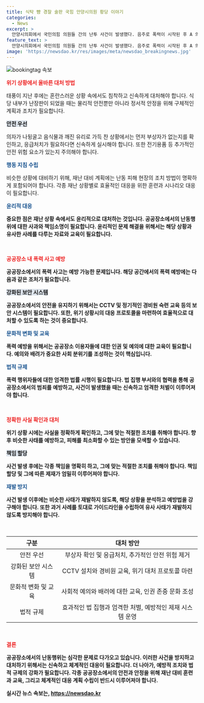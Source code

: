 ```yaml
---
title: 식탁 뺨 경찰 술판 국힘 안양시의원 황당 이야기
categories:
  - News
excerpt: >
  안양시의회에서 국민의힘 의원들 간의 난투 사건이 발생했다. 음주로 폭력이 시작된 후 A 의원과 B 의원 간의 충돌은 식기 파편으로 다른 의원까지 다쳤다. 이에 안양시의회 국민의힘 의원들은 공식 사과를 했으며, A 의원을 윤리특별위원회에 중징계 요청하고 자진 탈당을 권고했다. 해당 사건은 안양시민들의 분노를 샀고, 논란을 빚었다.
feature_text: >
  안양시의회에서 국민의힘 의원들 간의 난투 사건이 발생했다. 음주로 폭력이 시작된 후 A 의원과 B 의원 간의 충돌은 식기 파편으로 다른 의원까지 다쳤다. 이에 안양시의회 국민의힘 의원들은 공식 사과를 했으며, A 의원을 윤리특별위원회에 중징계 요청하고 자진 탈당을 권고했다. 해당 사건은 안양시민들의 분노를 샀고, 논란을 빚었다.
image: 'https://newsdao.kr/res/images/meta/newsdao_breakingnews.jpg'
---
```


<p><img src="https://newsdao.kr/res/images/meta/newsdao_breakingnews.jpg" alt="bookingtag 속보" /></p>

<p><b><span style="color: #ee2323;">위기 상황에서 올바른 대처 방법</span></b></p>

<p>태풍이 지난 후에는 혼란스러운 상황 속에서도 침착하고 신속하게 대처해야 합니다. 식당 내부가 난장판이 되었을 때는 물리적 안전뿐만 아니라 정서적 안정을 위해 구체적인 계획과 조치가 필요합니다. </p>

<p><b><span style="background-color: #21538527;">안전 우선</span></b></p>

<p>의자가 나뒹굴고 음식물과 깨진 유리로 가득 찬 상황에서는 먼저 부상자가 없는지를 확인하고, 응급처치가 필요하다면 신속하게 실시해야 합니다. 또한 전기용품 등 추가적인 안전 위험 요소가 있는지 주의해야 합니다. </p>

<p><b><span style="color: #1a5490;">행동 지침 수립</span></b></p>

<p>비슷한 상황에 대비하기 위해, 재난 대비 계획에는 난동 피해 현장의 조치 방법이 명확하게 포함되어야 합니다. 각종 재난 상황별로 효율적인 대응을 위한 훈련과 시나리오 대응이 필요합니다.</p>

<p><b><span style="color: #1a5490;">윤리적 대응</span><b></p>

<p>중요한 점은 재난 상황 속에서도 윤리적으로 대처하는 것입니다. 공공장소에서의 난동행위에 대한 사과와 책임소명이 필요합니다. 윤리적인 문제 해결을 위해서는 해당 상황과 유사한 사례를 다루는 자료와 교육이 필요합니다.</p>

<p data-ke-size="size16">&nbsp;</p>

<p><b><span style="color: #ee2323;">공공장소 내 폭력 사고 예방</span></b></p>

<p>공공장소에서의 폭력 사고는 예방 가능한 문제입니다. 해당 공간에서의 폭력 예방에는 다음과 같은 조처가 필요합니다.</p>

<p><b><span style="background-color: #21538527;">강화된 보안 시스템</span></b></p>

<p>공공장소에서의 안전을 유지하기 위해서는 CCTV 및 정기적인 경비원 숙련 교육 등의 보안 시스템이 필요합니다. 또한, 위기 상황시의 대응 프로토콜을 마련하여 효율적으로 대처할 수 있도록 하는 것이 중요합니다.</p>

<p><b><span style="color: #1a5490;">문화적 변화 및 교육</span><b></p>

<p>폭력 예방을 위해서는 공공장소 이용자들에 대한 인권 및 예의에 대한 교육이 필요합니다. 예의와 배려가 중요한 사회 분위기를 조성하는 것이 핵심입니다.</p>

<p><b><span style="color: #1a5490;">법적 규제</span><b></p>

<p>폭력 행위자들에 대한 엄격한 법률 시행이 필요합니다. 법 집행 부서와의 협력을 통해 공공장소에서의 범죄를 예방하고, 사건이 발생했을 때는 신속하고 엄격한 처벌이 이루어져야 합니다.</p>

<p data-ke-size="size16">&nbsp;</p>

<p><b><span style="color: #ee2323;">정확한 사실 확인과 대처</span></b></p>

<p>위기 상황 시에는 사실을 정확하게 확인하고, 그에 맞는 적절한 조치를 취해야 합니다. 향후 비슷한 사태를 예방하고, 피해를 최소화할 수 있는 방안을 모색할 수 있습니다.</p>

<p><b><span style="background-color: #21538527;">책임 할당</span></b></p>

<p>사건 발생 후에는 각종 책임을 명확히 하고, 그에 맞는 적절한 조치를 취해야 합니다. 책임 할당 및 그에 따른 제재가 엄밀히 이루어져야 합니다.</p>

<p><b><span style="color: #1a5490;">재발 방지</span><b></p>

<p>사건 발생 이후에는 비슷한 사태가 재발하지 않도록, 해당 상황을 분석하고 예방법을 강구해야 합니다. 또한 과거 사례를 토대로 가이드라인을 수립하여 유사 사태가 재발하지 않도록 방지해야 합니다.</p>

<p data-ke-size="size16">&nbsp;</p>

<table>
<thead>
<tr>
<th style="text-align: center;">구분</th>
<th style="text-align: center;">대처 방안</th>
</tr>
</thead>
<tbody>
<tr>
<td style="text-align: center;">안전 우선</td>
<td style="text-align: center;">부상자 확인 및 응급처치, 추가적인 안전 위험 제거</td>
</tr>
<tr>
<td style="text-align: center;">강화된 보안 시스템</td>
<td style="text-align: center;">CCTV 설치와 경비원 교육, 위기 대처 프로토콜 마련</td>
</tr>
<tr>
<td style="text-align: center;">문화적 변화 및 교육</td>
<td style="text-align: center;">사회적 예의와 배려에 대한 교육, 인권 존중 문화 조성</td>
</tr>
<tr>
<td style="text-align: center;">법적 규제</td>
<td style="text-align: center;">효과적인 법 집행과 엄격한 처벌, 예방적인 제재 시스템 운영</td>
</tr>
</tbody>
</table>

<p data-ke-size="size16">&nbsp;</p>

<p><b><span style="color: #ee2323;">결론</span></b></p>

<p>공공장소에서의 난동행위는 심각한 문제로 다가오고 있습니다. 이러한 사건을 방지하고 대처하기 위해서는 신속하고 체계적인 대응이 필요합니다. 더 나아가, 예방적 조치와 법적 규제의 강화가 필요합니다. 각종 공공장소에서의 안전과 안정을 위해 재난 대비 훈련과 교육, 그리고 체계적인 대응 계획 수립이 반드시 이루어져야 합니다.</p>
실시간 뉴스 속보는, <a href="https://newsdao.kr" rel="dofollow">https://newsdao.kr</a>



